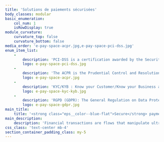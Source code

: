 ```yaml
---
title: 'Solutions de paiements sécurisées'
body_classes: modular
basic_enumeration:
    col_num: 1
    isRowDisplay: true
module_curvature:
    curvature_top: false
    curvature_bottom: false
media_order: 'e-pay-space-acpr.jpg,e-pay-space-pci-dss.jpg'
enum_item_list:
    -
        description: 'PCI-DSS is a certification awarded by the Security Standards Council, an international organisation setting strict prevention, detection and response to security incidents rules. It tests and controls the technical security of our platforms (resistance to threats, hacker attacks and cardholder data breaches). Being PCI-DSS certified means being highly capable to protect your data. Your data and transactions are ultra secure (3D-Secure, OTP, SSL Encryption, VPN Firewall ...).'
        logo: e-pay-space-pci-dss.jpg
    -
        description: 'The ACPR is the Prudential Control and Resolution Authority. It is a French administrative organisation backed by the Banque de France that controls the banking and insurance sector. It oversees and ensures the stability of the financial system, protects clients, fights against money laundering and financing of terrorism. The ACPR attests that we are authorised to offer payment services.'
        logo: e-pay-space-acpr.jpg
    -
        description: 'KYC/KYB : Know your Customer/Know your Business are standards complying with the anti-corruption and financing of terrorism laws aiming to verify customer''s compliance. It allows to prevent identity theft and to fight money laundering and fraud, as well as the financing of terrorism. We verify the identity of each of our clients to ensure maximum security to all the transactions.'
        logo: e-pay-space-kyc-kyb.jpg
    -
        description: 'RGPD (GDPR): The General Regulation on Data Protection is a a regulation in EU law on data protection and privacy for all individuals citizens. Adopted by the European Parliament, it defines the rules applicable to all the European Union Member-States regarding consent, the right to portability, the right to be forgotten, the profiling principles and default security of personal data processed by the companies. E-Pay Space is RGPD compliant and protects your personal data.'
        logo: e-pay-space-gdpr.jpg
main_title:
    title: '<strong class="eps__color--blue-flat">Secure</strong> payment solutions'
main_description:
    description: 'Financial transactions are flows that manipulate ultra-sensitive data. Our job is to protect your data and make it inviolable. Our platform is PCI-DSS certified and ACPR approved. KYC, KYB standards are strictly applied to all our customers.'
css_class: 'text-center mb-4'
section_container_padding_class: my-5
---
```


